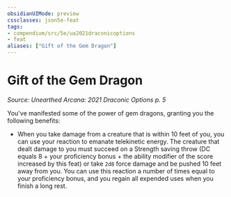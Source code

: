 ```yaml
---
obsidianUIMode: preview
cssclasses: json5e-feat
tags:
- compendium/src/5e/ua2021draconicoptions
- feat
aliases: ["Gift of the Gem Dragon"]
---
```

# Gift of the Gem Dragon
*Source: Unearthed Arcana: 2021 Draconic Options p. 5*  

You've manifested some of the power of gem dragons, granting you the following benefits:

- When you take damage from a creature that is within 10 feet of you, you can use your reaction to emanate telekinetic energy. The creature that dealt damage to you must succeed on a Strength saving throw (DC equals 8 + your proficiency bonus + the ability modifier of the score increased by this feat) or take `2d8` force damage and be pushed 10 feet away from you. You can use this reaction a number of times equal to your proficiency bonus, and you regain all expended uses when you finish a long rest.